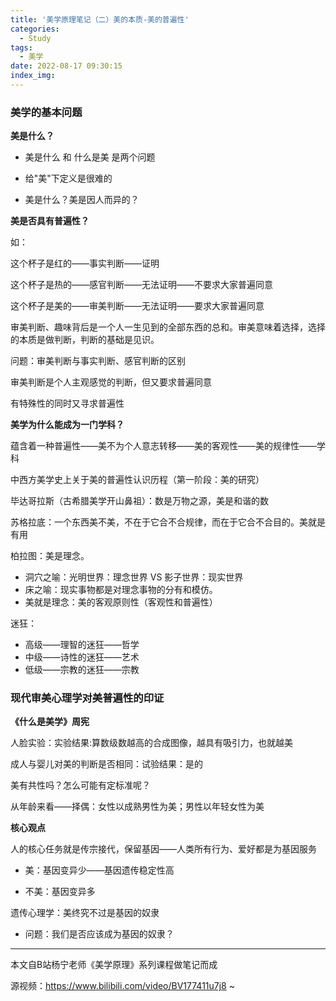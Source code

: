 ```yaml
---
title: '美学原理笔记（二）美的本质-美的普遍性'
categories:
  - Study
tags:
  - 美学
date: 2022-08-17 09:30:15
index_img:
---
```


<!-- more -->
<!-- categories:Dev、Ops、Study、Sth、News、work-->
<!-- tags: 
Python、MySQL、LeetCode、机器学习、Linux、Big Data、Java、BlockChain、Docker、Web 、分布式、
Maven、数据结构、JVM、JavaScript、Crontab、Shell、Ubuntu、VPN、NodeJS、String、VM、Hadoop、
Life、树莓派、Git、Hexo、算法、运维、网络、算法、电影、美学、
 -->

### 美学的基本问题

**美是什么？**

- 美是什么 和 什么是美 是两个问题

- 给"美"下定义是很难的

- 美是什么？美是因人而异的？

  

**美是否具有普遍性？**

如：

这个杯子是红的——事实判断——证明

这个杯子是热的——感官判断——无法证明——不要求大家普遍同意

这个杯子是美的——审美判断——无法证明——要求大家普遍同意

审美判断、趣味背后是一个人一生见到的全部东西的总和。审美意味着选择，选择的本质是做判断，判断的基础是见识。



问题：审美判断与事实判断、感官判断的区别

审美判断是个人主观感觉的判断，但又要求普遍同意

有特殊性的同时又寻求普遍性



**美学为什么能成为一门学科？**

蕴含着一种普遍性——美不为个人意志转移——美的客观性——美的规律性——学科



中西方美学史上关于美的普遍性认识历程（第一阶段：美的研究）



毕达哥拉斯（古希腊美学开山鼻祖）：数是万物之源，美是和谐的数

苏格拉底：一个东西美不美，不在于它合不合规律，而在于它合不合目的。美就是有用

柏拉图：美是理念。

- 洞穴之喻：光明世界：理念世界 VS 影子世界：现实世界
- 床之喻：现实事物都是对理念事物的分有和模仿。
- 美就是理念：美的客观原则性（客观性和普遍性）

迷狂：

- 高级——理智的迷狂——哲学
- 中级——诗性的迷狂——艺术
- 低级——宗教的迷狂——宗教



### 现代审美心理学对美普遍性的印证



**《什么是美学》周宪**

人脸实验：实验结果:算数级数越高的合成图像，越具有吸引力，也就越美

成人与婴儿对美的判断是否相同：试验结果：是的

美有共性吗？怎么可能有定标准呢？

从年龄来看——择偶：女性以成熟男性为美；男性以年轻女性为美



**核心观点**

人的核心任务就是传宗接代，保留基因——人类所有行为、爱好都是为基因服务

- 美：基因变异少——基因遗传稳定性高

- 不美：基因变异多

  



遗传心理学：美终究不过是基因的奴隶

- 问题：我们是否应该成为基因的奴隶？

----

本文自B站杨宁老师《美学原理》系列课程做笔记而成

源视频：https://www.bilibili.com/video/BV177411u7j8
~                                                                              
